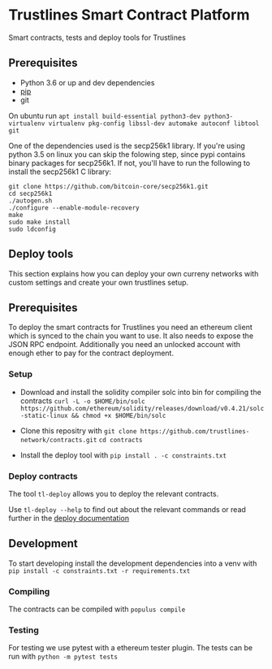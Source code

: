 # Trustlines Smart Contract Platform

Smart contracts, tests and deploy tools for Trustlines

## Prerequisites

 * Python 3.6 or up and dev dependencies
 * [pip](https://pip.pypa.io/en/stable/)
 * git

On ubuntu run
`apt install build-essential python3-dev python3-virtualenv virtualenv pkg-config libssl-dev automake autoconf libtool git
`

One of the dependencies used is the secp256k1 library. If you're using python 3.5 on linux you can skip the folowing step, since pypi contains binary packages for secp256k1. If not, you'll have to run the following to install the secp256k1 C library:

```
git clone https://github.com/bitcoin-core/secp256k1.git
cd secp256k1
./autogen.sh
./configure --enable-module-recovery
make
sudo make install
sudo ldconfig
```

## Deploy tools
This section explains how you can deploy your own curreny networks with custom settings and create your own trustlines setup.

## Prerequisites
To deploy the smart contracts for Trustlines you need an ethereum client which is synced to the chain you want to use. It also needs
to expose the JSON RPC endpoint.
Additionally you need an unlocked account with enough ether to pay for the contract deployment.

### Setup

 * Download and install the solidity compiler solc into bin for compiling the contracts
  `curl -L -o $HOME/bin/solc https://github.com/ethereum/solidity/releases/download/v0.4.21/solc-static-linux && chmod +x $HOME/bin/solc`

 * Clone this repositry with
 `git clone https://github.com/trustlines-network/contracts.git`
 `cd contracts`

 * Install the deploy tool with
 `pip install . -c constraints.txt`


### Deploy contracts

The tool `tl-deploy` allows you to deploy the relevant contracts.

Use `tl-deploy --help` to find out about the relevant commands or read further in the [deploy documentation](docs/deploy.md)


## Development

To start developing install the development dependencies into a venv with
`pip install -c constraints.txt -r requirements.txt`


### Compiling

The contracts can be compiled with
`populus compile`

### Testing
For testing we use pytest with a ethereum tester plugin. The tests can be run with
`python -m pytest tests`
